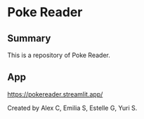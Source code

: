 # Poke Reader
## Summary
This is a repository of Poke Reader.

## App
https://pokereader.streamlit.app/

Created by Alex C, Emilia S, Estelle G, Yuri S.


